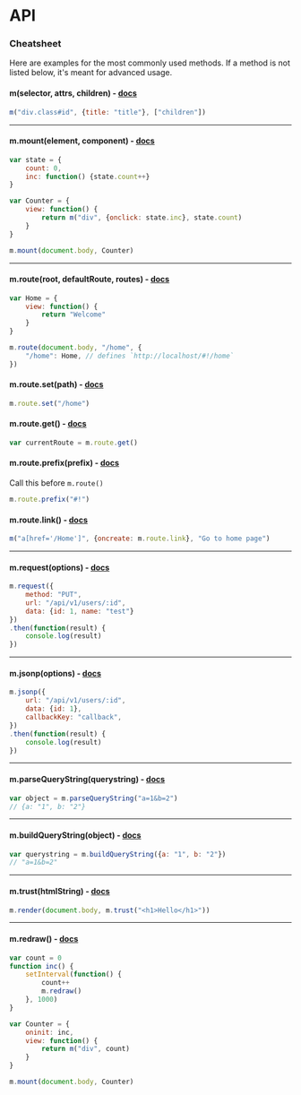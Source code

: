 # API

### Cheatsheet

Here are examples for the most commonly used methods. If a method is not listed below, it's meant for advanced usage.

#### m(selector, attrs, children) - [docs](hyperscript.md)

```javascript
m("div.class#id", {title: "title"}, ["children"])
```

---

#### m.mount(element, component) - [docs](mount.md)

```javascript
var state = {
	count: 0,
	inc: function() {state.count++}
}

var Counter = {
	view: function() {
		return m("div", {onclick: state.inc}, state.count)
	}
}

m.mount(document.body, Counter)
```

---

#### m.route(root, defaultRoute, routes) - [docs](route.md)

```javascript
var Home = {
	view: function() {
		return "Welcome"
	}
}

m.route(document.body, "/home", {
	"/home": Home, // defines `http://localhost/#!/home`
})
```

#### m.route.set(path) - [docs](route.md#mrouteset)

```javascript
m.route.set("/home")
```

#### m.route.get() - [docs](route.md#mrouteget)

```javascript
var currentRoute = m.route.get()
```

#### m.route.prefix(prefix) - [docs](route.md#mrouteprefix)

Call this before `m.route()`

```javascript
m.route.prefix("#!")
```

#### m.route.link() - [docs](route.md#mroutelink)

```javascript
m("a[href='/Home']", {oncreate: m.route.link}, "Go to home page")
```

---

#### m.request(options) - [docs](request.md)

```javascript
m.request({
	method: "PUT",
	url: "/api/v1/users/:id",
	data: {id: 1, name: "test"}
})
.then(function(result) {
	console.log(result)
})
```

---

#### m.jsonp(options) - [docs](jsonp.md)

```javascript
m.jsonp({
	url: "/api/v1/users/:id",
	data: {id: 1},
	callbackKey: "callback",
})
.then(function(result) {
	console.log(result)
})
```

---

#### m.parseQueryString(querystring) - [docs](parseQueryString.md)

```javascript
var object = m.parseQueryString("a=1&b=2")
// {a: "1", b: "2"}
```

---

#### m.buildQueryString(object) - [docs](buildQueryString.md)

```javascript
var querystring = m.buildQueryString({a: "1", b: "2"})
// "a=1&b=2"
```

---

#### m.trust(htmlString) - [docs](trust.md)

```javascript
m.render(document.body, m.trust("<h1>Hello</h1>"))
```

---

#### m.redraw() - [docs](redraw.md)

```javascript
var count = 0
function inc() {
	setInterval(function() {
		count++
		m.redraw()
	}, 1000)
}

var Counter = {
	oninit: inc,
	view: function() {
		return m("div", count)
	}
}

m.mount(document.body, Counter)
```
